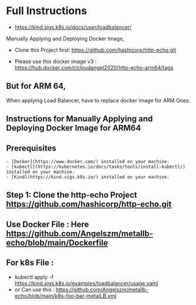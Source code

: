 # Full Instructions 
- https://kind.sigs.k8s.io/docs/user/loadbalancer/




Manually Applying and Deploying Docker Image, 
- Clone this Project first: https://github.com/hashicorp/http-echo.git

- Please use this docker image v3 : 
https://hub.docker.com/r/cloudangel2020/http-echo-arm64/tags



## But for ARM 64, 
When applying Load Balancer, have to replace docker image for ARM Ones. 

## Instructions for Manually Applying and Deploying Docker Image for ARM64

## Prerequisites
```
- [Docker](https://www.docker.com/) installed on your machine.
- [kubectl](https://kubernetes.io/docs/tasks/tools/install-kubectl/) installed on your machine.
- [Kind](https://kind.sigs.k8s.io/) installed on your machine.
```

## Step 1: Clone the http-echo Project https://github.com/hashicorp/http-echo.git
## Use Docker File : Here https://github.com/Angelszm/metallb-echo/blob/main/Dockerfile
## For k8s File : 
- kubectl apply -f https://kind.sigs.k8s.io/examples/loadbalancer/usage.yaml
- or Can use this : https://github.com/Angelszm/metallb-echo/blob/main/k8s-foo-bar-metalLB.yml
